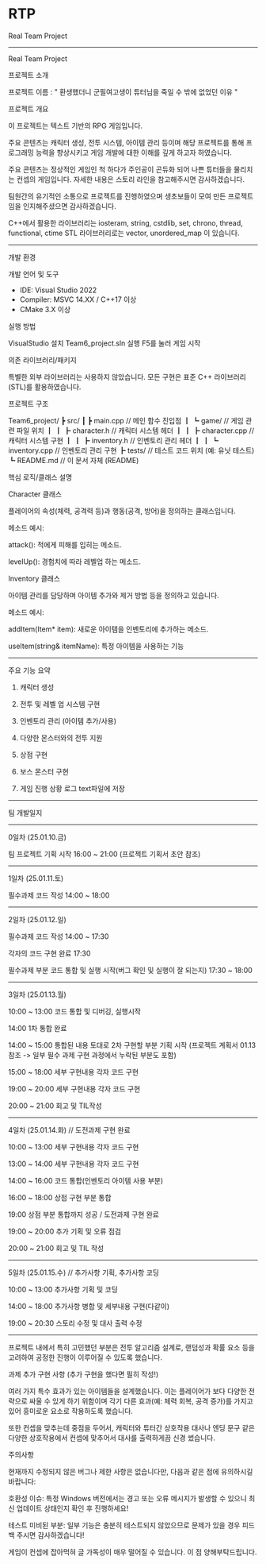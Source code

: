 # RTP
Real Team Project

-----------------------------------------------------------------------------------------------------------

Real Team Project

프로젝트 소개

프로젝트 이름 : " 환생했더니 군필여고생이 튜터님을 죽일 수 밖에 없었던 이유 "


프로젝트 개요

이 프로젝트는 텍스트 기반의 RPG 게임입니다.  

주요 콘텐츠는 캐릭터 생성, 전투 시스템, 아이템 관리 등이며 해당 프로젝트를 통해 프로그래밍 능력을 향상시키고 게임 개발에 대한 이해를 깊게 하고자 하였습니다.

주요 콘텐츠는 정상적인 게임인 척 하다가 주인공이 곤듀화 되어 나쁜 튜터들을 물리치는 컨셉의 게임입니다. 자세한 내용은 스토리 라인을 참고해주시면 감사하겠습니다.

팀원간의 유기적인 소통으로 프로젝트를 진행하였으며 생초보들이 모여 만든 프로젝트 임을 인지해주셨으면 감사하겠습니다.

C++에서 활용한 라이브러리는 iosteram, string, cstdlib, set, chrono, thread, functional, ctime
STL 라이브러리로는 vector, unordered_map 이 있습니다.

-----------------------------------------------------------------------------------------------------------

개발 환경

개발 언어 및 도구

- IDE: Visual Studio 2022
- Compiler: MSVC 14.XX / C++17 이상
- CMake 3.X 이상

실행 방법

VisualStudio 설치
Team6_project.sln 실행
F5를 눌러 게임 시작


의존 라이브러리/패키지

특별한 외부 라이브러리는 사용하지 않았습니다. 모든 구현은 표준 C++ 라이브러리(STL)를 활용하였습니다.


프로젝트 구조

Team6_project/
┣ src/
┃ ┣ main.cpp               // 메인 함수 진입점 
┃ ┗ game/                  // 게임 관련 파일 위치 
┃ ┃ ┣ character.h          // 캐릭터 시스템 헤더 
┃ ┃ ┣ character.cpp        // 캐릭터 시스템 구현 
┃ ┃ ┣ inventory.h          // 인벤토리 관리 헤더 
┃ ┃ ┗ inventory.cpp        // 인벤토리 관리 구현 
┣ tests/                   // 테스트 코드 위치 (예: 유닛 테스트)
┗ README.md                // 이 문서 자체 (README)

핵심 로직/클래스 설명

Character 클래스

플레이어의 속성(체력, 공격력 등)과 행동(공격, 방어)을 정의하는 클래스입니다.

메소드 예시:

attack(): 적에게 피해를 입히는 메소드.

levelUp(): 경험치에 따라 레벨업 하는 메소드.

Inventory 클래스

아이템 관리를 담당하며 아이템 추가와 제거 방법 등을 정의하고 있습니다.

메소드 예시:

addItem(Item* item): 새로운 아이템을 인벤토리에 추가하는 메소드.

useItem(string& itemName): 특정 아이템을 사용하는 기능

-----------------------------------------------------------------------------------------------------------

주요 기능 요약

1. 캐릭터 생성

2. 전투 및 레벨 업 시스템 구현

3. 인벤토리 관리 (아이템 추가/사용)

4. 다양한 몬스터와의 전투 지원

5. 상점 구현

6. 보스 몬스터 구현

7. 게임 진행 상황 로그 text파일에 저장


-----------------------------------------------------------------------------------------------------------

팀 개발일지

---------------------------------------------------------------

0일차 (25.01.10.금)

팀 프로젝트 기획 시작
16:00 ~ 21:00
(프로젝트 기획서 초안 참조)

---------------------------------------------------------------

1일차 (25.01.11.토)

필수과제 코드 작성
14:00 ~ 18:00

---------------------------------------------------------------

2일차 (25.01.12.일)

필수과제 코드 작성
14:00 ~ 17:30

각자의 코드 구현 완료
17:30

필수과제 부분 코드 통합 및 실행 시작(버그 확인 및 실행이 잘 되는지)
17:30 ~ 18:00

---------------------------------------------------------------

3일차 (25.01.13.월)

10:00 ~ 13:00 코드 통합 및 디버깅, 실행시작

14:00 1차 통합 완료

14:00 ~ 15:00 통합된 내용 토대로 2차 구현할 부분 기획 시작
(프로젝트 계획서 01.13 참조 -> 일부 필수 과제 구현 과정에서 누락된 부분도 포함)

15:00 ~ 18:00 세부 구현내용 각자 코드 구현

19:00 ~ 20:00 세부 구현내용 각자 코드 구현

20:00 ~ 21:00 회고 및 TIL작성

---------------------------------------------------------------

4일차 (25.01.14.화) // 도전과제 구현 완료

10:00 ~ 13:00 세부 구현내용 각자 코드 구현

13:00 ~ 14:00 세부 구현내용 각자 코드 구현

14:00 ~ 16:00 코드 통합(인벤토리 아이템 사용 부분)

16:00 ~ 18:00 상점 구현 부분 통합

19:00 상점 부분 통합까지 성공 / 도전과제 구현 완료

19:00 ~ 20:00 추가 기획 및 오류 점검

20:00 ~ 21:00 회고 및 TIL 작성

---------------------------------------------------------------

5일차 (25.01.15.수) // 추가사항 기획, 추가사항 코딩

10:00 ~ 13:00 추가사항 기획 및 코딩

14:00 ~ 18:00 추가사항 병합 및 세부내용 구현(다같이)

19:00 ~ 20:30 스토리 수정 및 대사 출력 수정

-----------------------------------------------------------------------------------------------------------
프로젝트 내에서 특히 고민했던 부분은 전투 알고리즘 설계로, 랜덤성과 확률 요소 등을 고려하여 공정한 진행이 이루어질 수 있도록 했습니다.


과제 추가 구현 사항 (추가 구현을 했다면 필히 작성!)

여러 가지 특수 효과가 있는 아이템들을 설계했습니다. 이는 플레이어가 보다 다양한 전략으로 싸울 수 있게 하기 위함이며 각기 다른 효과(예: 체력 회복, 공격 증가)를 가지고 있어 흥미로운 요소로 작용하도록 했습니다.

또한 컨셉을 맞추는데 중점을 두어서, 캐릭터와 튜터간 상호작용 대사나 엔딩 문구 같은 다양한 상호작용에서 컨셉에 맞추어서 대사를 출력하게끔 신경 썼습니다.


주의사항

현재까지 수정되지 않은 버그나 제한 사항은 없습니다만, 다음과 같은 점에 유의하시길 바랍니다:

호환성 이슈: 특정 Windows 버전에서는 경고 또는 오류 메시지가 발생할 수 있으니 최신 업데이트 상태인지 확인 후 진행하세요!

테스트 미비된 부분: 일부 기능은 충분히 테스트되지 않았으므로 문제가 있을 경우 피드백 주시면 감사하겠습니다!

게임이 컨셉에 잡아먹혀 글 가독성이 매우 떨어질 수 있습니다.
이 점 양해부탁드립니다.